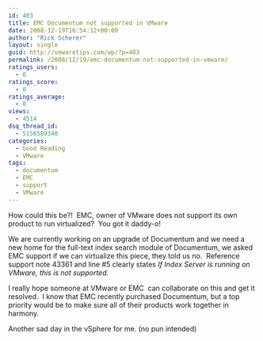 ```yaml
---
id: 403
title: EMC Documentum not supported in VMware
date: 2008-12-19T16:54:12+00:00
author: "Rick Scherer"
layout: single
guid: http://vmwaretips.com/wp/?p=403
permalink: /2008/12/19/emc-documentum-not-supported-in-vmware/
ratings_users:
  - 0
ratings_score:
  - 0
ratings_average:
  - 0
views:
  - 4514
dsq_thread_id:
  - 5156589340
categories:
  - Good Reading
  - VMware
tags:
  - documentum
  - EMC
  - support
  - VMware
---
```

How could this be?!  EMC, owner of VMware does not support its own product to run virtualized?  You got it daddy-o!

We are currently working on an upgrade of Documentum and we need a new home for the full-text index search module of Documentum, we asked EMC support if we can virtualize this piece, they told us no.  Reference support note 43361 and line #5 clearly states _If Index Server is running on VMware, this is not supported._

I really hope someone at VMware or EMC  can collaborate on this and get it resolved.  I know that EMC recently purchased Documentum, but a top priority would be to make sure all of their products work together in harmony.

Another sad day in the vSphere for me. (no pun intended)